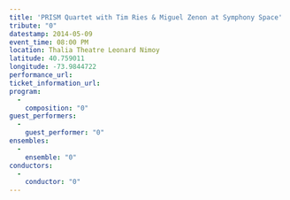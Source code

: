 ```yaml
---
title: 'PRISM Quartet with Tim Ries & Miguel Zenon at Symphony Space'
tribute: "0"
datestamp: 2014-05-09
event_time: 08:00 PM
location: Thalia Theatre Leonard Nimoy
latitude: 40.759011
longitude: -73.9844722
performance_url: 
ticket_information_url: 
program: 
  -
    composition: "0"
guest_performers: 
  -
    guest_performer: "0"
ensembles: 
  -
    ensemble: "0"
conductors: 
  -
    conductor: "0"
---
```

